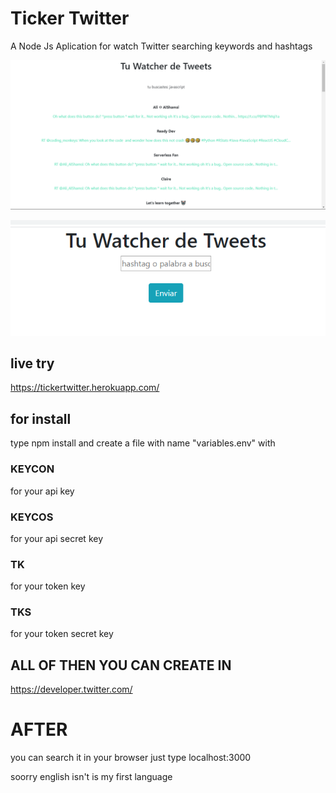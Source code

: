 # Ticker Twitter

A Node Js Aplication for watch Twitter searching keywords and hashtags

 ![](asset.PNG)
 
 ![](asset2.PNG)

## live try

https://tickertwitter.herokuapp.com/


## for install


type npm install and create a file with name "variables.env" with

### KEYCON

for your api key

### KEYCOS

for your api secret key

### TK


for your token key


### TKS

for your token secret key





## ALL OF THEN YOU CAN CREATE IN

https://developer.twitter.com/


# AFTER


you can search it in your browser just type localhost:3000


soorry english isn't is my first language

